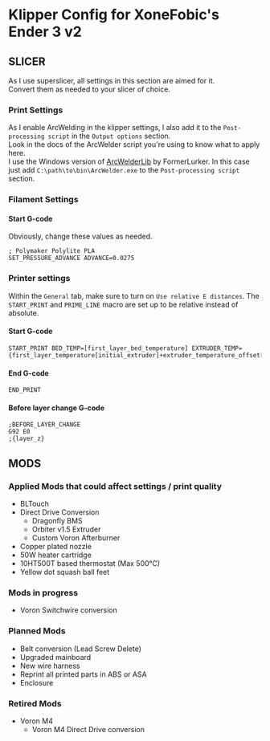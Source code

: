 # Klipper Config for XoneFobic's Ender 3 v2

## SLICER

As I use superslicer, all settings in this section are aimed for it.  
Convert them as needed to your slicer of choice.

### Print Settings

As I enable ArcWelding in the klipper settings, I also add it to the `Post-processing script` in the `Output options` section.  
Look in the docs of the ArcWelder script you're using to know what to apply here.  
I use the Windows version of [ArcWelderLib](https://github.com/FormerLurker/ArcWelderLib) by FormerLurker. In this case just add `C:\path\to\bin\ArcWelder.exe` to the `Post-processing script` section.

### Filament Settings

#### Start G-code
Obviously, change these values as needed.  
```
; Polymaker Polylite PLA
SET_PRESSURE_ADVANCE ADVANCE=0.0275
```

### Printer settings

Within the `General` tab, make sure to turn on `Use relative E distances`. The `START_PRINT` and `PRIME_LINE` macro are set up to be relative instead of absolute.  
  
#### Start G-code
```
START_PRINT BED_TEMP=[first_layer_bed_temperature] EXTRUDER_TEMP={first_layer_temperature[initial_extruder]+extruder_temperature_offset[initial_extruder]}
```

#### End G-code
```
END_PRINT
```

#### Before layer change G-code
```
;BEFORE_LAYER_CHANGE
G92 E0
;{layer_z}
```

## MODS
### Applied Mods that could affect settings / print quality

* BLTouch
* Direct Drive Conversion
    * Dragonfly BMS
    * Orbiter v1.5 Extruder
    * Custom Voron Afterburner
* Copper plated nozzle
* 50W heater cartridge
* 10HT500T based thermostat (Max 500°C)
* Yellow dot squash ball feet

### Mods in progress

* Voron Switchwire conversion

### Planned Mods

* Belt conversion (Lead Screw Delete)
* Upgraded mainboard
* New wire harness
* Reprint all printed parts in ABS or ASA
* Enclosure

### Retired Mods

* Voron M4
    * Voron M4 Direct Drive conversion